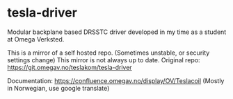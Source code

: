 # tesla-driver
Modular backplane based DRSSTC driver developed in my time as a student at Omega Verksted.

This is a mirror of a self hosted repo. (Sometimes unstable, or security settings change)
This mirror is not always up to date.
Original repo: https://git.omegav.no/teslakom/tesla-driver

Documentation: https://confluence.omegav.no/display/OV/Teslacoil
(Mostly in Norwegian, use google translate)
